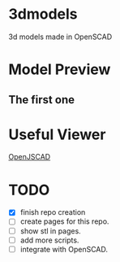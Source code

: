 # 3dmodels
3d models made in OpenSCAD

# Model Preview

## The first one
<script src="https://embed.github.com/view/3d/HustLion/3dmodels/master/models/startup.stl"></script>




# Useful Viewer
[OpenJSCAD](https://github.com/Spiritdude/OpenJSCAD.org)


# TODO
- [x] finish repo creation
- [ ] create pages for this repo.
- [ ] show stl in pages.
- [ ] add more scripts.
- [ ] integrate with OpenSCAD.
